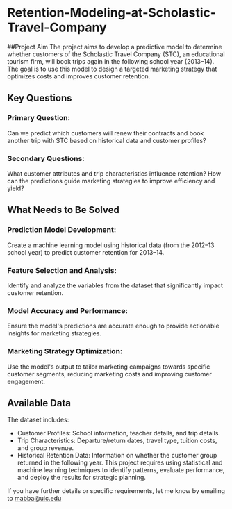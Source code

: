 # Retention-Modeling-at-Scholastic-Travel-Company

##Project Aim
The project aims to develop a predictive model to determine whether customers of the Scholastic Travel Company (STC), an educational tourism firm, will book trips again in the following school year (2013–14). The goal is to use this model to design a targeted marketing strategy that optimizes costs and improves customer retention.

## Key Questions
### Primary Question:
Can we predict which customers will renew their contracts and book another trip with STC based on historical data and customer profiles?

### Secondary Questions:
What customer attributes and trip characteristics influence retention?
How can the predictions guide marketing strategies to improve efficiency and yield?
## What Needs to Be Solved
### Prediction Model Development:
Create a machine learning model using historical data (from the 2012–13 school year) to predict customer retention for 2013–14.

### Feature Selection and Analysis:
Identify and analyze the variables from the dataset that significantly impact customer retention.

### Model Accuracy and Performance:
Ensure the model's predictions are accurate enough to provide actionable insights for marketing strategies.

### Marketing Strategy Optimization:
Use the model's output to tailor marketing campaigns towards specific customer segments, reducing marketing costs and improving customer engagement.

## Available Data
The dataset includes:

+ Customer Profiles: School information, teacher details, and trip details.
+ Trip Characteristics: Departure/return dates, travel type, tuition costs, and group revenue.
+ Historical Retention Data: Information on whether the customer group returned in the following year.
This project requires using statistical and machine learning techniques to identify patterns, evaluate performance, and deploy the results for strategic planning.

If you have further details or specific requirements, let me know by emailing to mabba@uic.edu
